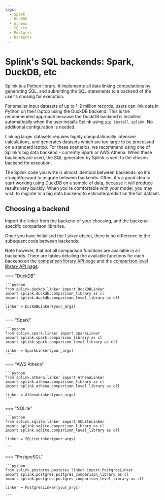 ```yaml
---
tags:
  - Spark
  - DuckDB
  - Athena
  - SQLite
  - Postgres
  - Backends
---
```


# Splink's SQL backends: Spark, DuckDB, etc

Splink is a Python library. It implements all data linking computations by generating SQL, and submitting the SQL statements to a backend of the user's chosing for execution.

For smaller input datasets of up to 1-2 million records, users can link data in Python on their laptop using the DuckDB backend. This is the recommended approach because the DuckDB backend is installed automatically when the user installs Splink using `pip install splink`. No additional configuration is needed.

Linking larger datasets requires highly computationally intensive calculations, and generates datasets which are too large to be processed on a standard laptop. For these scenarios, we recommend using one of Splink's big data backend - currently Spark or AWS Athena. When these backends are used, the SQL generated by Splink is sent to the chosen backend for execution.

The Splink code you write is almost identical between backends, so it's straightforward to migrate between backends. Often, it's a good idea to start working using DuckDB on a sample of data, because it will produce results very quickly. When you're comfortable with your model, you may wish to migrate to a big data backend to estimate/predict on the full dataset.

## Choosing a backend

Import the linker from the backend of your choosing, and the backend-specific comparison libraries.

Once you have initialised the `linker` object, there is no difference in the subequent code between backends.

Note however, that not all comparison functions are available in all backends.
There are tables detailing the available functions for each backend on
the [comparison library API page](../comparison_library.html) and the [comparison level library API page](../comparison_level_library.html).

=== "DuckDB"

    ```python
    from splink.duckdb.linker import DuckDBLinker
    import splink.duckdb.comparison_library as cl
    import splink.duckdb.comparison_level_library as cll

    linker = DuckDBLinker(your_args)
    ```

=== "Spark"

    ```python
    from splink.spark.linker import SparkLinker
    import splink.spark.comparison_library as cl
    import splink.spark.comparison_level_library as cll

    linker = SparkLinker(your_args)
    ```

=== "AWS Athena"

    ```python
    from splink.athena.linker import AthenaLinker
    import splink.athena.comparison_library as cl
    import splink.athena.comparison_level_library as cll

    linker = AthenaLinker(your_args)
    ```

=== "SQLite"

    ```python
    from splink.sqlite.linker import SQLiteLinker
    import splink.sqlite.comparison_library as cl
    import splink.sqlite.comparison_level_library as cll

    linker = SQLiteLinker(your_args)

    ```

=== "PostgreSQL"

    ```python
    from splink.postgres.postgres_linker import PostgresLinker
    import splink.postgres.postgres_comparison_library as cl
    import splink.postgres.postgres_comparison_level_library as cll

    linker = PostgresLinker(your_args)

    ```

